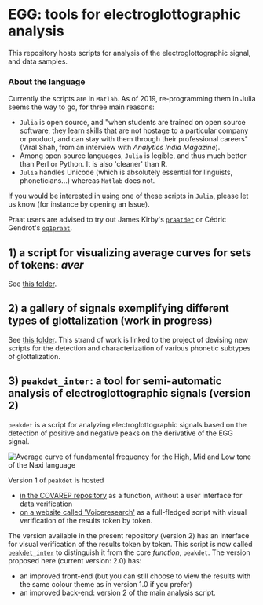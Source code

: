 EGG: tools for electroglottographic analysis
=============

This repository hosts scripts for analysis of the electroglottographic signal, and data samples. 

### About the language

Currently the scripts are in `Matlab`. As of 2019, re-programming them in Julia seems the way to go, for three main reasons: 
* `Julia` is open source, and "when students are trained on open source software, they learn skills that are not hostage to a particular company or product, and can stay with them through their professional careers" (Viral Shah, from an interview with _Analytics India Magazine_).
* Among open source languages, `Julia` is legible, and thus much better than Perl or Python. It is also 'cleaner' than R.
* `Julia` handles Unicode (which is absolutely essential for linguists, phoneticians...) whereas `Matlab` does not. 

If you would be interested in using one of these scripts in `Julia`, please let us know (for instance by opening an Issue).

Praat users are advised to try out James Kirby's [`praatdet`](https://github.com/kirbyj/praatdet) or Cédric Gendrot's [`oq1praat`](http://voiceresearch.free.fr/egg/#downloads).

## 1) a script for visualizing average curves for sets of tokens: *aver*
See [this folder](https://github.com/alexis-michaud/egg/tree/master/aver). 

## 2) a gallery of signals exemplifying different types of glottalization (work in progress)
See [this folder](gallery). This strand of work is linked to the project of devising new scripts for the detection and characterization of various phonetic subtypes of glottalization.

## 3) `peakdet_inter`: a tool for semi-automatic analysis of electroglottographic signals (version 2)

`peakdet` is a script for analyzing electroglottographic signals based on the detection of positive and negative peaks on the derivative of the EGG signal. 

<img src="http://voiceresearch.free.fr/egg/images/peaks.png" alt="Average curve of fundamental frequency for the High, Mid and Low tone of the Naxi language">

Version 1 of `peakdet` is hosted 
- [in the COVAREP repository](https://github.com/covarep/covarep/tree/master/glottalsource/egg) as a function, without a user interface for data verification
- [on a website called 'Voiceresearch'](http://voiceresearch.free.fr/egg/softwares.htm#peakdet) as a full-fledged script with visual verification of the results token by token.

The version available in the present repository (version 2) has an interface for visual verification of the results token by token. This script is now called [`peakdet_inter`](peakdet_inter) to distinguish it from the core _function_, `peakdet`. The version proposed here (current version: 2.0) has: 
- an improved front-end (but you can still choose to view the results with the same colour theme as in version 1.0 if you prefer)
- an improved back-end: version 2 of the main analysis script.

